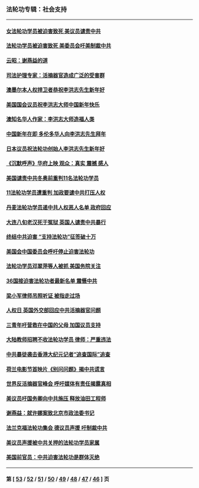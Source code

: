 ### 法轮功专辑：社会支持
---
#### [女法轮功学员被迫害致死 美议员谴责中共](../../pages/nf4386/n13682069.md?04070430) 
#### [法轮功学员被迫害致死 美委员会吁美制裁中共](../../pages/nf4386/n13631310.md?04070430) 
#### [云昭：谢燕益的道](../../pages/nf4386/n13607391.md?04070430) 
#### [司法护理专家：活摘器官造成广泛的受害群](../../pages/nf4386/n13570425.md?04070430) 
#### [澳墨尔本人权捍卫者恭祝李洪志先生新年好](../../pages/nf4386/n13556164.md?04070430) 
#### [美国国会议员祝李洪志大师中国新年快乐](../../pages/nf4386/n13554208.md?04070430) 
#### [澳知名华人作家：李洪志大师造福人类](../../pages/nf4386/n13552049.md?04070430) 
#### [中国新年在即 多伦多华人向李洪志先生拜年](../../pages/nf4386/n13531756.md?04070430) 
#### [日本议员祝法轮功创始人李洪志先生新年好](../../pages/nf4386/n13543228.md?04070430) 
#### [《沉默呼声》华府上映 观众：真实 震撼 感人](../../pages/nf4386/n13524739.md?04070430) 
#### [美国谴责中共冬奥前重判11名法轮功学员](../../pages/nf4386/n13521806.md?04070430) 
#### [11法轮功学员遭重判 加政要谴中共打压人权](../../pages/nf4386/n13521294.md?04070430) 
#### [丹麦法轮功学员递中共人权恶人名单 政府回应](../../pages/nf4386/n13497482.md?04070430) 
#### [大连八旬老汉死于冤狱 英国人谴责中共暴行](../../pages/nf4386/n13480118.md?04070430) 
#### [终结中共迫害 “支持法轮功”征签破十万](../../pages/nf4386/n13471084.md?04070430) 
#### [美国会中国委员会呼吁停止迫害法轮功](../../pages/nf4386/n13465411.md?04070430) 
#### [法轮功学员邓翠萍等人被抓 美国务院关注](../../pages/nf4386/n13451524.md?04070430) 
#### [36国接迫害法轮功者最新名单 震慑中共](../../pages/nf4386/n13445909.md?04070430) 
#### [梁小军律师吊照听证 被指走过场](../../pages/nf4386/n13437662.md?04070430) 
#### [人权日 英国外交部回应中共活摘器官问题](../../pages/nf4386/n13430243.md?04070430) 
#### [三青年吁营救在中国的父母 加国议员支持](../../pages/nf4386/n13429744.md?04070430) 
#### [大陆教师招聘不收法轮功学员 律师：严重违法](../../pages/nf4386/n13365839.md?04070430) 
#### [中共暴徒袭击香港大纪元记者“追查国际”追查](../../pages/nf4386/n13343404.md?04070430) 
#### [荷兰电影节首映片《别问问题》揭中共谎言](../../pages/nf4386/n13321179.md?04070430) 
#### [世界反活摘器官峰会 呼吁媒体有责任揭露真相](../../pages/nf4386/n13264475.md?04070430) 
#### [美议员吁国务卿向中共施压 释放油田工程师](../../pages/nf4386/n13233845.md?04070430) 
#### [谢燕益：就许娜案致北京市政法委书记](../../pages/nf4386/n13182701.md?04070430) 
#### [法兰克福法轮功集会 德议员声援 吁制裁中共](../../pages/nf4386/n13175975.md?04070430) 
#### [美议员声援被中共关押的法轮功学员家属](../../pages/nf4386/n13158310.md?04070430) 
#### [美国前官员：中共迫害法轮功是群体灭绝](../../pages/nf4386/n13157750.md?04070430) 

---
#### 第 [ [53](./53.md?04070430) / [52](./52.md?04070430) / [51](./51.md?04070430) / [50](./50.md?04070430) / [49](./49.md?04070430) / [48](./48.md?04070430) / [47](./47.md?04070430) / [46](./46.md?04070430) ] 页
